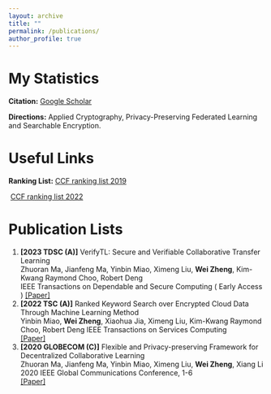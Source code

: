 ```yaml
---
layout: archive
title: ""
permalink: /publications/
author_profile: true
---
```


# My Statistics

**Citation:** [Google Scholar](https://scholar.google.com/citations?hl=en&user=DhZHyfQAAAAJ)

**Directions:** Applied Cryptography, Privacy-Preserving Federated Learning and Searchable Encryption. 

# Useful Links

**Ranking List:** [CCF ranking list 2019](https://zw510644628.github.io//files/list2019.pdf)

​						  [CCF ranking list 2022](https://zw510644628.github.io//files/list2022.pdf)

# Publication Lists

1. **\[2023 TDSC (A)\]** VerifyTL: Secure and Verifiable Collaborative Transfer Learning  
    Zhuoran Ma, Jianfeng Ma, Yinbin Miao, Ximeng Liu, **Wei Zheng**, Kim-Kwang Raymond Choo, Robert Deng  
    IEEE Transactions on Dependable and Secure Computing ( Early Access ) 
    [\[Paper\]](https://ieeexplore.ieee.org/document/10032613)
1. **\[2022 TSC (A)\]** Ranked Keyword Search over Encrypted Cloud Data Through Machine Learning Method  
    Yinbin Miao, **Wei Zheng**, Xiaohua Jia, Ximeng Liu, Kim-Kwang Raymond Choo, Robert Deng
    IEEE Transactions on Services Computing     
    [\[Paper\]](https://ieeexplore.ieee.org/document/9669027)
3. **\[2020 GLOBECOM (C)\]** Flexible and Privacy-preserving Framework for Decentralized Collaborative Learning  
    Zhuoran Ma, Jianfeng Ma, Yinbin Miao, Ximeng Liu, **Wei Zheng**, Xiang Li  
    2020 IEEE Global Communications Conference, 1-6    
    [\[Paper\]](https://ieeexplore.ieee.org/document/9348226)
